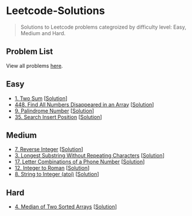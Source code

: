 # Leetcode-Solutions

> Solutions to Leetcode problems categroized by difficulty level: Easy, Medium and Hard.

## Problem List

View all problems [here](https://leetcode.com/problemset/all/).

## Easy

- [1. Two Sum](https://leetcode.com/problems/two-sum/) [[Solution](https://github.com/Ehtesham599/Leetcode-Solutions/blob/main/Easy/two_sum.py)]
- [448. Find All Numbers Disappeared in an Array](https://leetcode.com/problems/find-all-numbers-disappeared-in-an-array/) [[Solution](https://github.com/Ehtesham599/Leetcode-Solutions/blob/main/Easy/find_disappeared_numbers.py)]
- [9. Palindrome Number](https://leetcode.com/problems/palindrome-number/) [[Solution](https://github.com/Ehtesham599/Leetcode-Solutions/blob/main/Easy/palindrome_number.py)]
- [35. Search Insert Position](https://leetcode.com/problems/search-insert-position/) [[Solution](https://github.com/Ehtesham599/Leetcode-Solutions/blob/main/Easy/search_insert_position.py)]

## Medium

- [7. Reverse Integer](https://leetcode.com/problems/reverse-integer/) [[Solution](https://github.com/Ehtesham599/Leetcode-Solutions/blob/main/Medium/reverse_integer.py)]
- [3. Longest Substring Without Repeating Characters](https://leetcode.com/problems/longest-substring-without-repeating-characters/) [[Solution](https://github.com/Ehtesham599/Leetcode-Solutions/blob/main/Medium/longest_substring_without_repeating_characters.py)]
- [17. Letter Combinations of a Phone Number](https://leetcode.com/problems/letter-combinations-of-a-phone-number/) [[Solution](https://github.com/Ehtesham599/Leetcode-Solutions/blob/main/Medium/letterCombination.py)]
- [12. Integer to Roman](https://leetcode.com/problems/integer-to-roman/) [[Solution](https://github.com/Ehtesham599/Leetcode-Solutions/blob/main/Medium/integer_to_roman.py)]
- [8. String to Integer (atoi)](https://leetcode.com/problems/string-to-integer-atoi/) [[Solution](https://github.com/Ehtesham599/Leetcode-Solutions/blob/main/Medium/string_to_int.py)]

## Hard

- [4. Median of Two Sorted Arrays](https://leetcode.com/problems/median-of-two-sorted-arrays/) [[Solution](https://github.com/Ehtesham599/Leetcode-Solutions/blob/main/Hard/find_median_of_sorted_arrays.py)]
